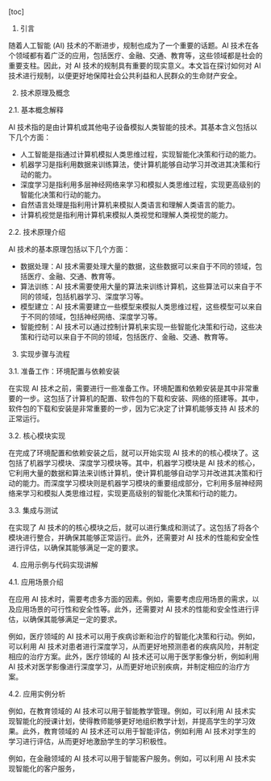 
[toc]                    
                
                
1. 引言

随着人工智能 (AI) 技术的不断进步，规制也成为了一个重要的话题。AI 技术在各个领域都有着广泛的应用，包括医疗、金融、交通、教育等，这些领域都是社会的重要支柱。因此，对 AI 技术的规制具有重要的现实意义。本文旨在探讨如何对 AI 技术进行规制，以便更好地保障社会公共利益和人民群众的生命财产安全。

2. 技术原理及概念

2.1. 基本概念解释

AI 技术指的是由计算机或其他电子设备模拟人类智能的技术。其基本含义包括以下几个方面：

- 人工智能是指通过计算机模拟人类思维过程，实现智能化决策和行动的能力。
- 机器学习是指利用数据来训练算法，使计算机能够自动学习并改进其决策和行动的能力。
- 深度学习是指利用多层神经网络来学习和模拟人类思维过程，实现更高级别的智能化决策和行动的能力。
- 自然语言处理是指利用计算机来模拟人类语言和理解人类语言的能力。
- 计算机视觉是指利用计算机来模拟人类视觉和理解人类视觉的能力。

2.2. 技术原理介绍

AI 技术的基本原理包括以下几个方面：

- 数据处理：AI 技术需要处理大量的数据，这些数据可以来自于不同的领域，包括医疗、金融、交通、教育等。
- 算法训练：AI 技术需要使用大量的算法来训练计算机，这些算法可以来自于不同的领域，包括机器学习、深度学习等。
- 模型建立：AI 技术需要建立一些模型来模拟人类思维过程，这些模型可以来自于不同的领域，包括神经网络、深度学习等。
- 智能控制：AI 技术可以通过控制计算机来实现一些智能化决策和行动，这些决策和行动可以来自于不同的领域，包括医疗、金融、交通、教育等。

3. 实现步骤与流程

3.1. 准备工作：环境配置与依赖安装

在实现 AI 技术之前，需要进行一些准备工作。环境配置和依赖安装是其中非常重要的一步。这包括了计算机的配置、软件包的下载和安装、网络的搭建等。其中，软件包的下载和安装是非常重要的一步，因为它决定了计算机能够支持 AI 技术的正常运行。

3.2. 核心模块实现

在完成了环境配置和依赖安装之后，就可以开始实现 AI 技术的的核心模块了。这包括了机器学习模块、深度学习模块等。其中，机器学习模块是 AI 技术的核心，它利用大量的数据和算法来训练计算机，使计算机能够自动学习并改进其决策和行动的能力。而深度学习模块则是机器学习模块的重要组成部分，它利用多层神经网络来学习和模拟人类思维过程，实现更高级别的智能化决策和行动的能力。

3.3. 集成与测试

在实现了 AI 技术的的核心模块之后，就可以进行集成和测试了。这包括了将各个模块进行整合，并确保其能够正常运行。此外，还需要对 AI 技术的性能和安全性进行评估，以确保其能够满足一定的要求。

4. 应用示例与代码实现讲解

4.1. 应用场景介绍

在应用 AI 技术时，需要考虑多方面的因素。例如，需要考虑应用场景的需求，以及应用场景的可行性和安全性等。此外，还需要对 AI 技术的性能和安全性进行评估，以确保其能够满足一定的要求。

例如，医疗领域的 AI 技术可以用于疾病诊断和治疗的智能化决策和行动。例如，可以利用 AI 技术对患者进行深度学习，从而更好地预测患者的疾病风险，并制定相应的治疗方案。此外，医疗领域的 AI 技术还可以用于医学影像分析，例如利用 AI 技术对医学影像进行深度学习，从而更好地识别疾病，并制定相应的治疗方案。

4.2. 应用实例分析

例如，在教育领域的 AI 技术可以用于智能教学管理。例如，可以利用 AI 技术实现智能化的授课计划，使得教师能够更好地组织教学计划，并提高学生的学习效果。此外，教育领域的 AI 技术还可以用于智能评估，例如利用 AI 技术对学生的学习进行评估，从而更好地激励学生的学习积极性。

例如，在金融领域的 AI 技术可以用于智能客户服务。例如，可以利用 AI 技术实现智能化的客户服务，

